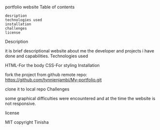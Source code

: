 portfolio website
Table of contents

    desription
    technologies used
    installation
    challenges
    license

Description

it is brief descriptional website about me the developer and projects i have done and capabilities.
Technologies used

HTML-For the body
CSS-For styling
Installation

fork the project from github remote repo:
https://github.com/tynnienjambi/My-portfolio.git

clone it to local repo
Challenges

some graphical difficulties were encountered and at the time the website is not responsive.

license

MIT copyright Tinisha
